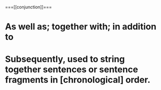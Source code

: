 ===[[conjunction]]===

# As well as; together with; in addition to
# Subsequently, used to string together sentences or sentence fragments in [chronological] order.